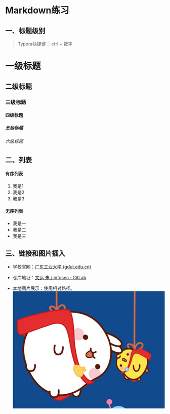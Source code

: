 # Markdown练习





## 一、标题级别

> Typora快捷键： ctrl + 数字

# 一级标题

## 二级标题

### 三级标题

#### 四级标题

##### 五级标题

###### 六级标题



## 二、列表

#### 有序列表

1. 我是1
2. 我是2
3. 我是3

#### 无序列表

+ 我是一
+ 我是二
+ 我是三



## 三、链接和图片插入

+ 学校官网：[广东工业大学 (gdut.edu.cn)](https://www.gdut.edu.cn/)

+ 仓库地址：[文远 朱 / infosec · GitLab](http://10.21.4.83:81/3120005270/infosec)

+ 本地图片展示：使用相对路径。
  ![superMolang](images/superMolang.jpg)